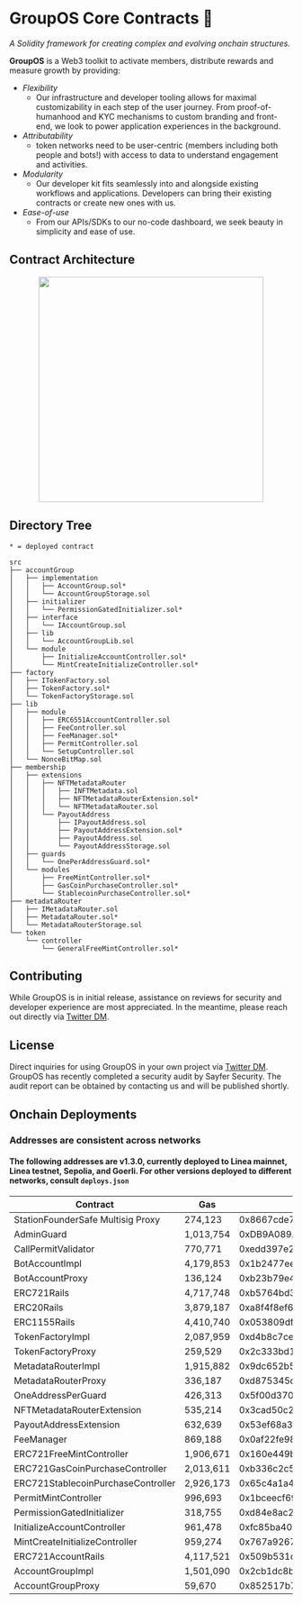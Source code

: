 # GroupOS Core Contracts 🧙

_A Solidity framework for creating complex and evolving onchain structures._

**GroupOS** is a Web3 toolkit to activate members, distribute rewards and measure growth by providing:

- _Flexibility_
  - Our infrastructure and developer tooling allows for maximal customizability in each step of the user journey. From proof-of-humanhood and KYC mechanisms to custom branding and front-end, we look to power application experiences in the background.
- _Attributability_
  - token networks need to be user-centric (members including both people and bots!) with access to data to understand engagement and activities.
- _Modularity_
  - Our developer kit fits seamlessly into and alongside existing workflows and applications. Developers can bring their existing contracts or create new ones with us.
- _Ease-of-use_
  - From our APIs/SDKs to our no-code dashboard, we seek beauty in simplicity and ease of use.

## Contract Architecture

<div style="text-align:center"><img src="https://github.com/0xStation/tokens-v1/assets/80549215/a68b8a19-4568-45a7-9d32-d5738409081e" width="400" ></div>

## Directory Tree

```
* = deployed contract

src
├── accountGroup
│   ├── implementation
│   │   ├── AccountGroup.sol*
│   │   └── AccountGroupStorage.sol
│   ├── initializer
│   │   └── PermissionGatedInitializer.sol*
│   ├── interface
│   │   └── IAccountGroup.sol
│   ├── lib
│   │   └── AccountGroupLib.sol
│   └── module
│       ├── InitializeAccountController.sol*
│       └── MintCreateInitializeController.sol*
├── factory
│   ├── ITokenFactory.sol
│   ├── TokenFactory.sol*
│   └── TokenFactoryStorage.sol
├── lib
│   ├── module
│   │   ├── ERC6551AccountController.sol
│   │   ├── FeeController.sol
│   │   ├── FeeManager.sol*
│   │   ├── PermitController.sol
│   │   └── SetupController.sol
│   └── NonceBitMap.sol
├── membership
│   ├── extensions
│   │   ├── NFTMetadataRouter
│   │   │   ├── INFTMetadata.sol
│   │   │   ├── NFTMetadataRouterExtension.sol*
│   │   │   └── NFTMetadataRouter.sol
│   │   └── PayoutAddress
│   │       ├── IPayoutAddress.sol
│   │       ├── PayoutAddressExtension.sol*
│   │       ├── PayoutAddress.sol
│   │       └── PayoutAddressStorage.sol
│   ├── guards
│   │   └── OnePerAddressGuard.sol*
│   └── modules
│       ├── FreeMintController.sol*
│       ├── GasCoinPurchaseController.sol*
│       └── StablecoinPurchaseController.sol*
├── metadataRouter
│   ├── IMetadataRouter.sol
│   ├── MetadataRouter.sol*
│   └── MetadataRouterStorage.sol
└── token
    └── controller
        └── GeneralFreeMintController.sol*
```

## Contributing

While GroupOS is in initial release, assistance on reviews for security and developer experience are most appreciated. In the meantime, please reach out directly via [Twitter DM](https://twitter.com/ilikesymmetry).

## License

Direct inquiries for using GroupOS in your own project via [Twitter DM](https://twitter.com/ilikesymmetry). GroupOS has recently completed a security audit by Sayfer Security. The audit report can be obtained by contacting us and will be published shortly.

## Onchain Deployments

### Addresses are consistent across networks

#### The following addresses are v1.3.0, currently deployed to Linea mainnet, Linea testnet, Sepolia, and Goerli. For other versions deployed to different networks, consult `deploys.json`

| Contract                           | Gas       | Address                                    |
| ---------------------------------- | --------- | ------------------------------------------ |
| StationFounderSafe Multisig Proxy  | 274,123   | 0x8667cde7a8De51ea1d0C8E215845E74c04192D09 |
| AdminGuard                         | 1,013,754 | 0xDB9A089A20D4b8cDef355ca474323b6C832D9776 |
| CallPermitValidator                | 770,771   | 0xedd397e2947f3c400db6f0b5914fb621838cfb72 |
| BotAccountImpl                     | 4,179,853 | 0x1b2477eee03a4aff7a0079dcffafd068a922feb0 |
| BotAccountProxy                    | 136,124   | 0xb23b79e466d8736f541354ab72d56f06ed0b7e5d |
| ERC721Rails                        | 4,717,748 | 0xb5764bd3ad21a58f723db04aeb97a428c7bdde2a |
| ERC20Rails                         | 3,879,187 | 0xa8f4f8ef600dd6ff538426fc206e8a1457d90d95 |
| ERC1155Rails                       | 4,410,740 | 0x053809dfdd2443616d324c93e1dfc6a2076f976b |
| TokenFactoryImpl                   | 2,087,959 | 0xd4b8c7ceaf8d7fc4b34b157f31be0d8e9e9022af |
| TokenFactoryProxy                  | 259,529   | 0x2c333bd1316ce1af9ebf017a595d6f8ab5f6bd1a |
| MetadataRouterImpl                 | 1,915,882 | 0x9dc652b502731d9a41fb60bcce9bc33b74619b4c |
| MetadataRouterProxy                | 336,187   | 0xd875345db38a113f3dd8f766f57cbbd2c4c2ab99 |
| OneAddressPerGuard                 | 426,313   | 0x5f00d3707f1e4183003e75d3e995b814fb8fabe6 |
| NFTMetadataRouterExtension         | 535,214   | 0x3cad50c2621a4da3a5199370ceb00d6055d29650 |
| PayoutAddressExtension             | 632,639   | 0x53ef68a35f9ae248f28584ab8e724896eb2d41c5 |
| FeeManager                         | 869,188   | 0x0af22fe98babe7b3dedc14ba3e0f33e9e63444f3 |
| ERC721FreeMintController           | 1,906,671 | 0x160e449bf97edbf5427717271bbfffd53e3f109d |
| ERC721GasCoinPurchaseController    | 2,013,611 | 0xb336c2c5568b310ec5774cb6c577280c14c4dac2 |
| ERC721StablecoinPurchaseController | 2,926,173 | 0x65c4a1a4627dff7d66b45b4775e13fe5194fd197 |
| PermitMintController               | 996,693   | 0x1bceecf6938f5dbcb551f526ad4a3f592ba15732 |
| PermissionGatedInitializer         | 318,755   | 0xd84e8ac29cb1e20e24ab1bafea36c16881d84856 |
| InitializeAccountController        | 961,478   | 0xfc85ba406338303d1a155364fa6dd5ad97c35f2a |
| MintCreateInitializeController     | 959,274   | 0x767a92675a01fbf1a33eb9b4c37e718a66d921cb |
| ERC721AccountRails                 | 4,117,521 | 0x509b531c8e979c85375370c0ba92ac44173c2d12 |
| AccountGroupImpl                   | 1,501,090 | 0x2cb1dc8b63c32f03c6f496207027e1aaf9a47c0c |
| AccountGroupProxy                  | 59,670    | 0x852517b7ffed0f98d714dd1787995aff4d6b1892 |
